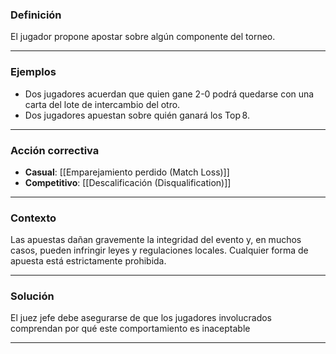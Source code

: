 ### Definición
El jugador propone apostar sobre algún componente del torneo.

---
### Ejemplos
- Dos jugadores acuerdan que quien gane 2-0 podrá quedarse con una carta del lote de intercambio del otro.   
- Dos jugadores apuestan sobre quién ganará los Top 8. 

---
### Acción correctiva

- **Casual**: [[Emparejamiento perdido (Match Loss)]]
- **Competitivo**: [[Descalificación (Disqualification)]]

---
### Contexto
Las apuestas dañan gravemente la integridad del evento y, en muchos casos, pueden infringir leyes y regulaciones locales. Cualquier forma de apuesta está estrictamente prohibida.

---
### Solución
El juez jefe debe asegurarse de que los jugadores involucrados comprendan por qué este comportamiento es inaceptable

---